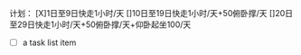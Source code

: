 计划：
[X]1日至9日快走1小时/天
[]10日至19日快走1小时/天+50俯卧撑/天
[]20日至29日快走1小时/天+50俯卧撑/天+仰卧起坐100/天

- [ ] a task list item
